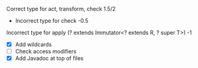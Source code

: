 Correct type for act, transform, check 1.5/2
- Incorrect type for check -0.5

Incorrect type for apply (? extends Immutator<? extends R, ? super T>) -1

- [x] Add wildcards
- [ ] Check access modifiers
- [x] Add Javadoc at top of files

